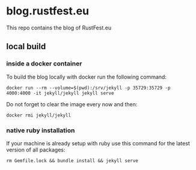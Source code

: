 # blog.rustfest.eu

This repo contains the blog of RustFest.eu

## local build

### inside a docker container

To build the blog locally with docker run the following command:
```
docker run --rm --volume=$(pwd):/srv/jekyll -p 35729:35729 -p 4000:4000 -it jekyll/jekyll jekyll serve
```

Do not forget to clear the image every now and then:
```
docker rmi jekyll/jekyll
```

### native ruby installation

If your machine is already setup with ruby use this command for the latest version of all packages:
```
rm Gemfile.lock && bundle install && jekyll serve
```

